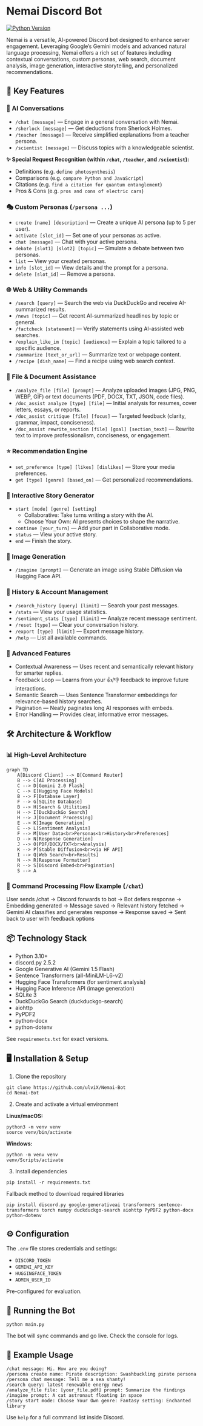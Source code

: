 # Nemai Discord Bot

[![Python Version](https://img.shields.io/badge/python-3.10%2B-blue.svg)](https://www.python.org/downloads/)

Nemai is a versatile, AI-powered Discord bot designed to enhance server engagement. Leveraging Google’s Gemini models and advanced natural language processing, Nemai offers a rich set of features including contextual conversations, custom personas, web search, document analysis, image generation, interactive storytelling, and personalized recommendations.

## 📌 Key Features

### 💬 AI Conversations

- `/chat [message]` — Engage in a general conversation with Nemai.
- `/sherlock [message]` — Get deductions from Sherlock Holmes.
- `/teacher [message]` — Receive simplified explanations from a teacher persona.
- `/scientist [message]` — Discuss topics with a knowledgeable scientist.

**✨ Special Request Recognition (within `/chat`, `/teacher`, and `/scientist`):**

- Definitions (e.g. `define photosynthesis`)
- Comparisons (e.g. `compare Python and JavaScript`)
- Citations (e.g. `find a citation for quantum entanglement`)
- Pros & Cons (e.g. `pros and cons of electric cars`)

### 🎭 Custom Personas (`/persona ...`)

- `create [name] [description]` — Create a unique AI persona (up to 5 per user).
- `activate [slot_id]` — Set one of your personas as active.
- `chat [message]` — Chat with your active persona.
- `debate [slot1] [slot2] [topic]` — Simulate a debate between two personas.
- `list` — View your created personas.
- `info [slot_id]` — View details and the prompt for a persona.
- `delete [slot_id]` — Remove a persona.

### 🌐 Web & Utility Commands

- `/search [query]` — Search the web via DuckDuckGo and receive AI-summarized results.
- `/news [topic]` — Get recent AI-summarized headlines by topic or general.
- `/factcheck [statement]` — Verify statements using AI-assisted web searches.
- `/explain_like_im [topic] [audience]` — Explain a topic tailored to a specific audience.
- `/summarize [text_or_url]` — Summarize text or webpage content.
- `/recipe [dish_name]` — Find a recipe using web search context.

### 📄 File & Document Assistance

- `/analyze_file [file] [prompt]` — Analyze uploaded images (JPG, PNG, WEBP, GIF) or text documents (PDF, DOCX, TXT, JSON, code files).
- `/doc_assist analyze [type] [file]` — Initial analysis for resumes, cover letters, essays, or reports.
- `/doc_assist critique [file] [focus]` — Targeted feedback (clarity, grammar, impact, conciseness).
- `/doc_assist rewrite_section [file] [goal] [section_text]` — Rewrite text to improve professionalism, conciseness, or engagement.

### ⭐ Recommendation Engine

- `set_preference [type] [likes] [dislikes]` — Store your media preferences.
- `get [type] [genre] [based_on]` — Get personalized recommendations.

### 📖 Interactive Story Generator

- `start [mode] [genre] [setting]`  
  - Collaborative: Take turns writing a story with the AI.
  - Choose Your Own: AI presents choices to shape the narrative.
- `continue [your_turn]` — Add your part in Collaborative mode.
- `status` — View your active story.
- `end` — Finish the story.

### 🎨 Image Generation

- `/imagine [prompt]` — Generate an image using Stable Diffusion via Hugging Face API.

### 🔧 History & Account Management

- `/search_history [query] [limit]` — Search your past messages.
- `/stats` — View your usage statistics.
- `/sentiment_stats [type] [limit]` — Analyze recent message sentiment.
- `/reset [type]` — Clear your conversation history.
- `/export [type] [limit]` — Export message history.
- `/help` — List all available commands.

### 🧠 Advanced Features

- Contextual Awareness — Uses recent and semantically relevant history for smarter replies.
- Feedback Loop — Learns from your 👍/👎 feedback to improve future interactions.
- Semantic Search — Uses Sentence Transformer embeddings for relevance-based history searches.
- Pagination — Neatly paginates long AI responses with embeds.
- Error Handling — Provides clear, informative error messages.

## 🛠️ Architecture & Workflow

### 📊 High-Level Architecture

```mermaid
graph TD
    A[Discord Client] --> B[Command Router]
    B --> C[AI Processing]
    C --> D[Gemini 2.0 Flash]
    C --> E[Hugging Face Models]
    B --> F[Database Layer]
    F --> G[SQLite Database]
    B --> H[Search & Utilities]
    H --> I[DuckDuckGo Search]
    H --> J[Document Processing]
    E --> K[Image Generation]
    E --> L[Sentiment Analysis]
    F --> M[User Data<br>Personas<br>History<br>Preferences]
    D --> N[Response Generation]
    J --> O[PDF/DOCX/TXT<br>Analysis]
    K --> P[Stable Diffusion<br>via HF API]
    I --> Q[Web Search<br>Results]
    N --> R[Response Formatter]
    R --> S[Discord Embed<br>Pagination]
    S --> A
```

### 🔄 Command Processing Flow Example (`/chat`)

User sends /chat → Discord forwards to bot → 
Bot defers response → Embedding generated → 
Message saved → Relevant history fetched → 
Gemini AI classifies and generates response → 
Response saved → Sent back to user with feedback options

## 📦 Technology Stack

- Python 3.10+
- discord.py 2.5.2
- Google Generative AI (Gemini 1.5 Flash)
- Sentence Transformers (all-MiniLM-L6-v2)
- Hugging Face Transformers (for sentiment analysis)
- Hugging Face Inference API (image generation)
- SQLite 3
- DuckDuckGo Search (duckduckgo-search)
- aiohttp
- PyPDF2
- python-docx
- python-dotenv

See `requirements.txt` for exact versions.

## 🖥️ Installation & Setup

1. Clone the repository

```
git clone https://github.com/ulviX/Nemai-Bot
cd Nemai-Bot
```

2. Create and activate a virtual environment

**Linux/macOS:**

```
python3 -m venv venv
source venv/bin/activate
```

**Windows:**

```
python -m venv venv
venv/Scripts/activate
```

3. Install dependencies

```
pip install -r requirements.txt
```
Fallback method to download required libraries
```
pip install discord.py google-generativeai transformers sentence-transformers torch numpy duckduckgo-search aiohttp PyPDF2 python-docx python-dotenv
```
## ⚙️ Configuration

The `.env` file stores credentials and settings:

- `DISCORD_TOKEN`
- `GEMINI_API_KEY`
- `HUGGINGFACE_TOKEN`
- `ADMIN_USER_ID`

Pre-configured for evaluation.

## 🚀 Running the Bot

```
python main.py
```

The bot will sync commands and go live. Check the console for logs.

## 📖 Example Usage

```
/chat message: Hi. How are you doing?
/persona create name: Pirate description: Swashbuckling pirate persona
/persona chat message: Tell me a sea shanty!
/search query: latest renewable energy news
/analyze_file file: [your_file.pdf] prompt: Summarize the findings
/imagine prompt: A cat astronaut floating in space
/story start mode: Choose Your Own genre: Fantasy setting: Enchanted library
```

Use `help` for a full command list inside Discord.